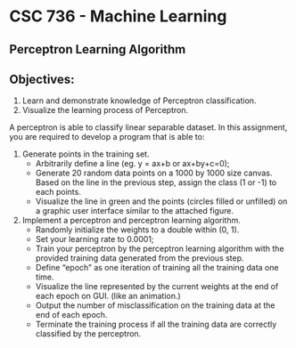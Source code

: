 # CSC 736 - Machine Learning
## Perceptron Learning Algorithm
## Objectives:  
1. Learn and demonstrate knowledge of Perceptron classification.
2. Visualize the learning process of Perceptron.

A perceptron is able to classify linear separable dataset. In this assignment, you are
required to develop a program that is able to:  
1. Generate points in the training set.  
   - Arbitrarily define a line (eg. y = ax+b or ax+by+c=0);  
   - Generate 20 random data points on a 1000 by 1000 size canvas. Based on the line in the previous step, assign the class (1 or -1) to each points.  
   - Visualize the line in green and the points (circles filled or unfilled) on a graphic user interface similar to the attached figure.  
2. Implement a perceptron and perceptron learning algorithm.  
   - Randomly initialize the weights to a double within (0, 1).  
   - Set your learning rate to 0.0001;  
   - Train your perceptron by the perceptron learning algorithm with the provided training data generated from the previous step.  
   - Define “epoch” as one iteration of training all the training data one time.  
   - Visualize the line represented by the current weights at the end of each epoch on GUI. (like an animation.)  
   - Output the number of misclassification on the training data at the end of each epoch.  
   - Terminate the training process if all the training data are correctly classified by the perceptron.  
